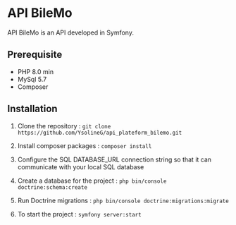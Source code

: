 # API BileMo

API BileMo is an API developed in Symfony.

## Prerequisite

- PHP 8.0 min
- MySql 5.7
- Composer

## Installation

1. Clone the repository : `git clone https://github.com/YsolineG/api_plateform_bilemo.git`

2. Install composer packages : `composer install`

3. Configure the SQL DATABASE_URL connection string so that it can communicate with your local SQL database

4. Create a database for the project : `php bin/console doctrine:schema:create`

5. Run Doctrine migrations : `php bin/console doctrine:migrations:migrate`

6. To start the project : `symfony server:start`


